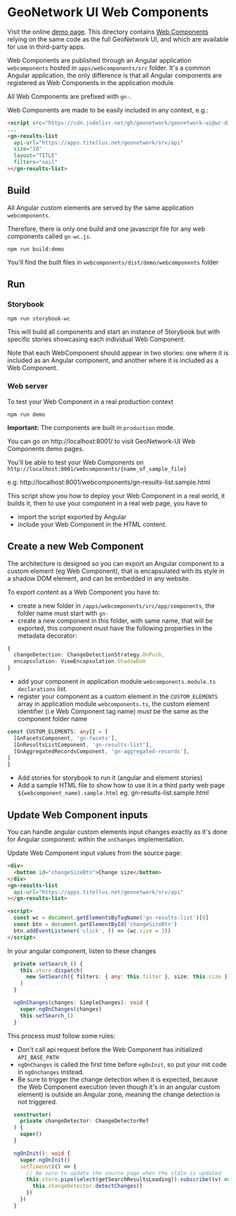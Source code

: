 # GeoNetwork UI Web Components

Visit the online [demo page](https://geonetwork.github.io/geonetwork-ui/main/demo/webcomponents/).
This directory contains [Web Components](https://developer.mozilla.org/en-US/docs/Web/Web_Components) relying on the same code as the full GeoNetwork UI, and which are available for use in third-party apps.

Web Components are published through an Angular application `webcomponents` hosted in `apps/webcomponents/src` folder. It's a common Angular application, the only difference is that all Angular components
are registered as Web Components in the application module.

All Web Components are prefixed with `gn-`.

Web Components are made to be easily included in any context, e.g.:

```html
<script src="https://cdn.jsdelivr.net/gh/geonetwork/geonetwork-ui@wc-dist/gn-wc.js"></script>
...
<gn-results-list
  api-url="https://apps.titellus.net/geonetwork/srv/api"
  size="10"
  layout="TITLE"
  filters="soil"
></gn-results-list>
```

## Build

All Angular custom elements are served by the same application `webcomponents`.

Therefore, there is only one build and one javascript file for any web components called `gn-wc.js`.

```
npm run build:demo
```

You'll find the built files in `webcomponents/dist/demo/webcomponents` folder

## Run

### Storybook

```shell script
npm run storybook-wc
```

This will build all components and start an instance of Storybook but with specific stories showcasing each individual Web Component.

Note that each WebComponent should appear in two stories: one where it is included as an Angular component, and another where it is included as a Web Component.

### Web server

To test your Web Component in a real production context

```shell script
npm run demo
```

**Important:** The components are built in `production` mode.

You can go on http://localhost:8001/ to visit GeoNetwork-UI Web Components demo pages.

You'll be able to test your Web Components on `http://localhost:8001/webcomponents/{name_of_sample_file}`

e.g: http://localhost:8001/webcomponents/gn-results-list.sample.html

This script show you how to deploy your Web Component in a real world, it builds it, then to use your component in a real web page, you have to

- import the script exported by Angular
- include your Web Component in the HTML content.

## Create a new Web Component

The architecture is designed so you can export an Angular component to a custom element (eg Web Component),
that is encapsulated with its style in a shadow DOM element, and can be embedded in any website.

To export content as a Web Component you have to:

- create a new folder in `/apps/webcomponents/src/app/components`, the folder name must start with `gn-`
- create a new component in this folder, with same name, that will be exported, this component must have the following properties in the metadata decorator:

```typescript
{
  changeDetection: ChangeDetectionStrategy.OnPush,
  encapsulation: ViewEncapsulation.ShadowDom
}
```

- add your component in application module `webcomponents.module.ts` `declarations` list.
- register your component as a custom element in the `CUSTOM_ELEMENTS` array in application module `webcomponents.ts`, the custom element identifier (i.e Web Component tag name) _must_ be the same as the component folder name

```typescript
const CUSTOM_ELEMENTS: any[] = [
  [GnFacetsComponent, 'gn-facets'],
  [GnResultsListComponent, 'gn-results-list'],
  [GnAggregatedRecordsComponent, 'gn-aggregated-records'],
]
}
```

- Add stories for storybook to run it (angular and element stories)
- Add a sample HTML file to show how to use it in a third party web page `${webcomponent_name}.sample.html` eg. gn-results-list.sample.html

## Update Web Component inputs

You can handle angular custom elements input changes exactly as it's done for Angular component: within the `onChanges` implementation.

Update Web Component input values from the source page:

```html
<div>
  <button id="changeSizeBtn">Change size</button>
</div>
<gn-results-list
  api-url="https://apps.titellus.net/geonetwork/srv/api"
></gn-results-list>

<script>
  const wc = document.getElementsByTagName('gn-results-list')[0]
  const btn = document.getElementById('changeSizeBtn')
  btn.addEventListener('click', () => (wc.size = 3))
</script>
```

In your angular component, listen to these changes

```typescript
  private setSearch_() {
    this.store.dispatch(
      new SetSearch({ filters: { any: this.filter }, size: this.size })
    )
  }

  ngOnChanges(changes: SimpleChanges): void {
    super.ngOnChanges(changes)
    this.setSearch_()
  }
```

This process must follow some rules:

- Don't call api request before the Web Component has initialized `API_BASE_PATH`
- `ngOnChanges` is called the first time before `ngOnInit`, so put your init code in `ngOnchanges` instead.
- Be sure to trigger the change detection when it is expected, because the Web Component execution (even though it's in an angular custom element) is outside an Angular zone, meaning the change detection is not triggered.

```typescript
  constructor(
    private changeDetector: ChangeDetectorRef
  ) {
    super()
  }

  ngOnInit(): void {
    super.ngOnInit()
    setTimeout(() => {
      // Be sure to update the source page when the state is updated
      this.store.pipe(select(getSearchResultsLoading)).subscribe((v) => {
        this.changeDetector.detectChanges()
      })
    })
  }
```
